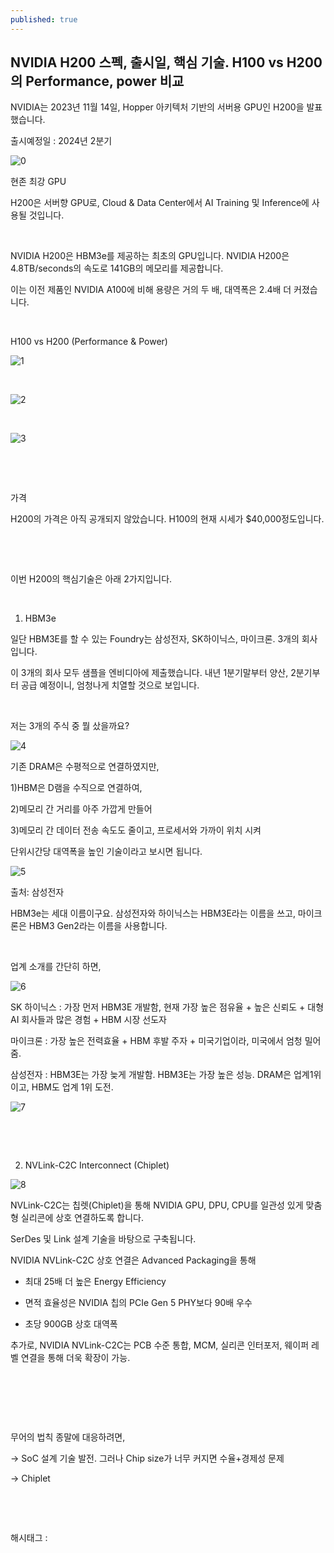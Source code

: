 ```yaml
---
published: true
---
```

## NVIDIA H200 스펙, 출시일, 핵심 기술. H100 vs H200의 Performance, power 비교

NVIDIA는 2023년 11월 14일, Hopper 아키텍처 기반의 서버용 GPU인 H200을 발표했습니다.

출시예정일 : 2024년 2분기

![0](/asset/img/223284091006/0.png)

현존 최강 GPU

H200은 서버향 GPU로, Cloud & Data Center에서 AI Training 및 Inference에 사용될 것입니다.

​

NVIDIA H200은 HBM3e를 제공하는 최초의 GPU입니다. NVIDIA H200은 4.8TB/seconds의 속도로 141GB의 메모리를 제공합니다.

이는 이전 제품인 NVIDIA A100에 비해 용량은 거의 두 배, 대역폭은 2.4배 더 커졌습니다.

​

H100 vs H200 (Performance & Power)

![1](/asset/img/223284091006/1.png)

​

![2](/asset/img/223284091006/2.png)

​

![3](/asset/img/223284091006/3.png)

​

​

가격

H200의 가격은 아직 공개되지 않았습니다. H100의 현재 시세가 $40,000정도입니다.

​

​

이번 H200의 핵심기술은 아래 2가지입니다.

​

1. HBM3e

일단 HBM3E를 할 수 있는 Foundry는 삼성전자, SK하이닉스, 마이크론. 3개의 회사입니다.

이 3개의 회사 모두 샘플을 엔비디아에 제출했습니다. 내년 1분기말부터 양산, 2분기부터 공급 예정이니, 엄청나게 치열할 것으로 보입니다.

​

저는 3개의 주식 중 뭘 샀을까요?

![4](/asset/img/223284091006/4.png)

기존 DRAM은 수평적으로 연결하였지만,

1)HBM은 D램을 수직으로 연결하여,

2)메모리 간 거리를 아주 가깝게 만들어

3)메모리 간 데이터 전송 속도도 줄이고, 프로세서와 가까이 위치 시켜

단위시간당 대역폭을 높인 기술이라고 보시면 됩니다.

![5](/asset/img/223284091006/5.png)

출처: 삼성전자​

HBM3e는 세대 이름이구요. 삼성전자와 하이닉스는 HBM3E라는 이름을 쓰고, 마이크론은 HBM3 Gen2라는 이름을 사용합니다.

​

업계 소개를 간단히 하면,

![6](/asset/img/223284091006/6.png)

SK 하이닉스 : 가장 먼저 HBM3E 개발함, 현재 가장 높은 점유율 + 높은 신뢰도 + 대형 AI 회사들과 많은 경험 + HBM 시장 선도자

마이크론 : 가장 높은 전력효율 + HBM 후발 주자 + 미국기업이라, 미국에서 엄청 밀어줌.

삼성전자 : HBM3E는 가장 늦게 개발함. HBM3E는 가장 높은 성능. DRAM은 업계1위이고, HBM도 업계 1위 도전.

![7](/asset/img/223284091006/7.png)

​

​

2. NVLink-C2C Interconnect (Chiplet)

![8](/asset/img/223284091006/8.png)

NVLink-C2C는 칩렛(Chiplet)을 통해 NVIDIA GPU, DPU, CPU를 일관성 있게 맞춤형 실리콘에 상호 연결하도록 합니다.

SerDes 및 Link 설계 기술을 바탕으로 구축됩니다.

NVIDIA NVLink-C2C 상호 연결은 Advanced Packaging을 통해

- 최대 25배 더 높은 Energy Efficiency

- 면적 효율성은 NVIDIA 칩의 PCIe Gen 5 PHY보다 90배 우수

- 초당 900GB 상호 대역폭

추가로, NVIDIA NVLink-C2C는 PCB 수준 통합, MCM, 실리콘 인터포저, 웨이퍼 레벨 연결을 통해 더욱 확장이 가능.

​

​

​

무어의 법칙 종말에 대응하려면,

-> SoC 설계 기술 발전. 그러나 Chip size가 너무 커지면 수율+경제성 문제

-> Chiplet

​

​

 해시태그 : 